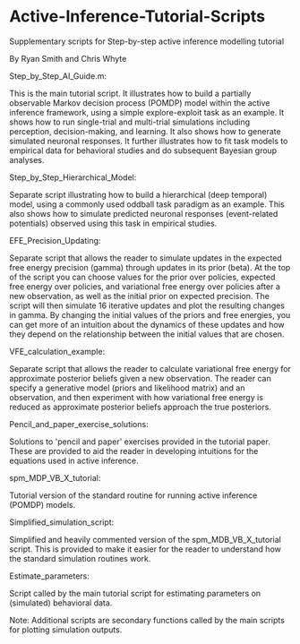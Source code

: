 # Active-Inference-Tutorial-Scripts

Supplementary scripts for Step-by-step active inference modelling tutorial

By Ryan Smith and Chris Whyte

Step_by_Step_AI_Guide.m: 

This is the main tutorial script. It illustrates how to build a partially observable Markov decision process (POMDP) model within the active inference framework, using  a simple explore-exploit task as an example. It shows how to run single-trial and multi-trial simulations including perception, decision-making, and learning. It also shows how to generate simulated neuronal responses. It further illustrates how to fit task models to empirical data for behavioral studies and do subsequent Bayesian group analyses.

Step_by_Step_Hierarchical_Model:

Separate script illustrating how to build a hierarchical (deep temporal) model, using a commonly used oddball task paradigm as an example. This also shows how to simulate predicted neuronal responses (event-related potentials) observed using this task in empirical studies.

EFE_Precision_Updating:

Separate script that allows the reader to simulate updates in the expected free energy precision (gamma) through updates in its prior (beta). At the top of the script you can choose values for the prior over policies, expected free energy over policies, and variational free energy over policies after a new observation, as well as the initial prior on expected precision. The script will then simulate 16 iterative updates and plot the resulting changes in gamma. By changing the initial values of the priors and free energies, you can get more of an intuition about the dynamics of these updates and how they depend on the relationship between the initial values that are chosen.

VFE_calculation_example:

Separate script that allows the reader to calculate variational free energy for approximate posterior beliefs given a new observation. The reader can specify a generative model (priors and likelihood matrix) and an observation, and then experiment with how variational free energy is reduced as approximate posterior beliefs approach the true posteriors.

Pencil_and_paper_exercise_solutions:

Solutions to 'pencil and paper' exercises provided in the tutorial paper. These are provided to aid the reader in developing intuitions for the equations used in active inference.

spm_MDP_VB_X_tutorial:

Tutorial version of the standard routine for running active inference (POMDP) models.

Simplified_simulation_script:

Simplified and heavily commented version of the spm_MDB_VB_X_tutorial script. This is provided to make it easier for the reader to understand how the standard simulation routines work.

Estimate_parameters: 

Script called by the main tutorial script for estimating parameters on (simulated) behavioral data.

Note: Additional scripts are secondary functions called by the main scripts for plotting simulation outputs.

